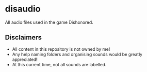# disaudio
All audio files used in the game Dishonored.

## Disclaimers

- All content in this repository is not owned by me!
- Any help naming folders and organising sounds would be greatly appreciated!
- At this current time, not all sounds are labelled.

